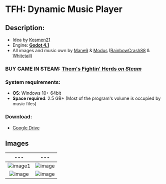 # TFH: Dynamic Music Player

## Description:
- Idea by [Kosmen21](https://www.youtube.com/c/Kosmen21)
- Engine: [**Godot 4.1**](https://godotengine.org/)
- All images and music own by [Mane6](https://www.mane6.com/) & [Modus](https://modusgames.com/) ([RainbowCrash88](https://www.youtube.com/RainbowCrash88) & [Whitetail](https://www.youtube.com/@WhitetailMusic))

### BUY GAME IN STEAM: [Them's Fightin' Herds _on Steam_](https://store.steampowered.com/app/574980/Thems_Fightin_Herds/)

### System requirements: 
- **OS**: Windows 10+ 64bit
- **Space required**: 2.5 GB+ (Most of the program's volume is occupied by music files)

### Download:
-  [Google Drive](https://drive.google.com/drive/folders/1e-sJHB-511NZR43Xj7vNI6uiOwyd2lsa?usp=drive_link)

## Images

| --- | --- |
| :---: | :---: |
| ![image1](https://github.com/GoMenXGames/TFH-Dynamic-Music-Player/assets/46220650/cab3e437-76d0-4829-b9e7-8eaa86e30311) | ![image](https://github.com/GoMenXGames/TFH-Dynamic-Music-Player/assets/46220650/1841a730-72c3-4fff-990f-d54919acba01) |
| ![image](https://github.com/GoMenXGames/TFH-Dynamic-Music-Player/assets/46220650/c5f111aa-7291-43e9-ade2-4ab9097959cd) | ![image](https://github.com/GoMenXGames/TFH-Dynamic-Music-Player/assets/46220650/b9a75fc7-9f95-463d-876f-9a136cbc7ed7) | 
